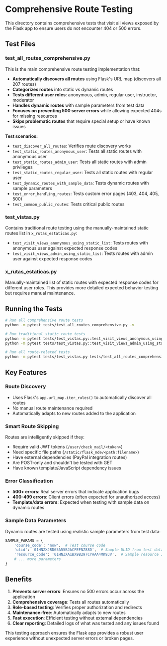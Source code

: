# Comprehensive Route Testing

This directory contains comprehensive tests that visit all views exposed by the Flask app to ensure users do not encounter 404 or 500 errors.

## Test Files

### test_all_routes_comprehensive.py
This is the main comprehensive route testing implementation that:

- **Automatically discovers all routes** using Flask's URL map (discovers all 207 routes)
- **Categorizes routes** into static vs dynamic routes  
- **Tests different user roles**: anonymous, admin, regular user, instructor, moderator
- **Handles dynamic routes** with sample parameters from test data
- **Focuses on preventing 500 server errors** while allowing expected 404s for missing resources
- **Skips problematic routes** that require special setup or have known issues

**Test scenarios:**
- `test_discover_all_routes`: Verifies route discovery works
- `test_static_routes_anonymous_user`: Tests all static routes with anonymous user
- `test_static_routes_admin_user`: Tests all static routes with admin privileges  
- `test_static_routes_regular_user`: Tests all static routes with regular user
- `test_dynamic_routes_with_sample_data`: Tests dynamic routes with sample parameters
- `test_error_handling_routes`: Tests custom error pages (403, 404, 405, 500)
- `test_common_public_routes`: Tests critical public routes

### test_vistas.py
Contains traditional route testing using the manually-maintained static routes list in `x_rutas_estaticas.py`:

- `test_visit_views_anonymous_using_static_list`: Tests routes with anonymous user against expected response codes
- `test_visit_views_admin_using_static_list`: Tests routes with admin user against expected response codes

### x_rutas_estaticas.py
Manually-maintained list of static routes with expected response codes for different user roles. This provides more detailed expected behavior testing but requires manual maintenance.

## Running the Tests

```bash
# Run all comprehensive route tests
python -m pytest tests/test_all_routes_comprehensive.py -v

# Run traditional static route tests  
python -m pytest tests/test_vistas.py::test_visit_views_anonymous_using_static_list -v
python -m pytest tests/test_vistas.py::test_visit_views_admin_using_static_list -v

# Run all route-related tests
python -m pytest tests/test_vistas.py tests/test_all_routes_comprehensive.py -v
```

## Key Features

### Route Discovery
- Uses Flask's `app.url_map.iter_rules()` to automatically discover all routes
- No manual route maintenance required
- Automatically adapts to new routes added to the application

### Smart Route Skipping
Routes are intelligently skipped if they:
- Require valid JWT tokens (`/user/check_mail/<token>`)
- Need specific file paths (`/static/flask_mde/<path:filename>`)
- Have external dependencies (PayPal integration routes)
- Are POST-only and shouldn't be tested with GET
- Have known template/JavaScript dependency issues

### Error Classification
- **500+ errors**: Real server errors that indicate application bugs
- **400-499 errors**: Client errors (often expected for unauthorized access)
- **Template/data errors**: Expected when testing with sample data on dynamic routes

### Sample Data Parameters
Dynamic routes are tested using realistic sample parameters from test data:
```python
SAMPLE_PARAMS = {
    'course_code': 'now',  # Test course code
    'ulid': '01HNZXJRD65A55BJACFEFNZ88D',  # Sample ULID from test data
    'resource_code': '01HNZXA1BX9B297CYAAA4MK93V',  # Sample resource ID
    # ... more parameters
}
```

## Benefits

1. **Prevents server errors**: Ensures no 500 errors occur across the application
2. **Comprehensive coverage**: Tests all routes automatically
3. **Role-based testing**: Verifies proper authorization and redirects
4. **Maintenance-free**: Automatically adapts to new routes
5. **Fast execution**: Efficient testing without external dependencies
6. **Clear reporting**: Detailed logs of what was tested and any issues found

This testing approach ensures the Flask app provides a robust user experience without unexpected server errors or broken pages.